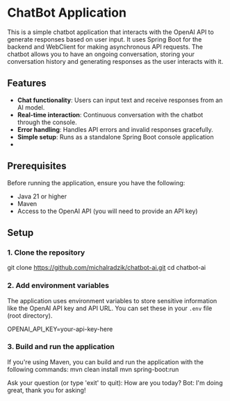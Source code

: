 # ChatBot Application

This is a simple chatbot application that interacts with the OpenAI API to generate responses based on user input. 
It uses Spring Boot for the backend and WebClient for making asynchronous API requests. 
The chatbot allows you to have an ongoing conversation, storing your conversation history and generating responses as the user interacts with it.

## Features

- **Chat functionality**: Users can input text and receive responses from an AI model.
- **Real-time interaction**: Continuous conversation with the chatbot through the console.
- **Error handling**: Handles API errors and invalid responses gracefully.
- **Simple setup**: Runs as a standalone Spring Boot console application
- 
## Prerequisites

Before running the application, ensure you have the following:

- Java 21 or higher
- Maven
- Access to the OpenAI API (you will need to provide an API key)

## Setup

### 1. Clone the repository
git clone https://github.com/michalradzik/chatbot-ai.git cd chatbot-ai


### 2. Add environment variables

The application uses environment variables to store sensitive information like the OpenAI API key and API URL. You can set these in your `.env` file (root directory).

OPENAI_API_KEY=your-api-key-here

### 3. Build and run the application

If you're using Maven, you can build and run the application with the following commands:
mvn clean install mvn spring-boot:run

Ask your question (or type 'exit' to quit): How are you today? 
Bot: I'm doing great, thank you for asking!









